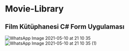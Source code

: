 # Movie-Library
## Film Kütüphanesi C# Form Uygulaması
![WhatsApp Image 2021-05-10 at 21 10 35](https://user-images.githubusercontent.com/63652437/122638820-ff64d180-d0fe-11eb-96f9-89bd8bcdc61e.jpeg)
![WhatsApp Image 2021-05-10 at 21 10 35 (1)](https://user-images.githubusercontent.com/63652437/122638821-fffd6800-d0fe-11eb-9b3c-cd61cdf9d308.jpeg)
